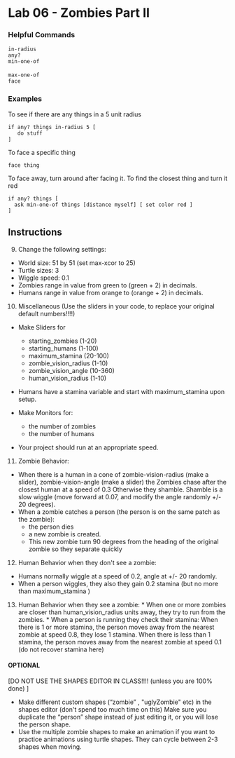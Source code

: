 # Lab 06 - Zombies Part II

### Helpful Commands
`in-radius` <br/>
`any?` <br/>
`min-one-of` <br/>   
`max-one-of` <br/>
`face` <br/>

### Examples
To see if there are any things in a 5 unit radius
```
if any? things in-radius 5 [
   do stuff
]
```

To face a specific thing
```
face thing
```

To face away, turn around after facing it. To find the closest thing and turn it red
```
if any? things [  
  ask min-one-of things [distance myself] [ set color red ]
]
```

## Instructions
9. Change the following settings:
* World size: 51 by 51 (set max-xcor to 25)
* Turtle sizes: 3
* Wiggle speed: 0.1
* Zombies range in value from green to (green + 2) in decimals.
* Humans range in value from orange to (orange + 2) in decimals.

10. Miscellaneous (Use the sliders in your code, to replace your original default numbers!!!!)
* Make Sliders for
    - starting_zombies (1-20)
    - starting_humans (1-100)
    - maximum_stamina (20-100)
    - zombie_vision_radius (1-10)
    - zombie_vision_angle (10-360)
    - human_vision_radius (1-10)
* Humans have a stamina variable and start with maximum_stamina upon setup.

* Make Monitors for:
    - the number of zombies
    - the number of humans

* Your project should run at an appropriate speed.

11. Zombie Behavior:
* When there is a human in a cone of zombie-vision-radius (make a slider), zombie-vision-angle (make a slider) the Zombies chase after the closest human at a speed of 0.3 Otherwise they shamble. Shamble is a slow wiggle (move forward at 0.07, and modify the angle randomly +/- 20 degrees).
* When a zombie catches a person (the person is on the same patch as the zombie):
    - the person dies
    - a new zombie is created.
    - This new zombie turn 90 degrees from the heading of the original zombie so they separate quickly

12. Human Behavior when they don't see a zombie:
  * Humans normally wiggle at a speed of 0.2, angle at +/- 20 randomly.
  * When a person wiggles, they also they gain 0.2 stamina (but no more than maximum_stamina )
13.  Human Behavior when they see a zombie:
    * When one or more zombies are closer than human_vision_radius units away, they try to run from the zombies.
    * When a person is running they check their stamina:
        When there is 1 or more stamina, the person moves away from the nearest zombie at speed 0.8, they lose 1 stamina.
        When there is less than 1 stamina, the person moves away from the nearest zombie at speed 0.1 (do not recover stamina here)

#### OPTIONAL
[DO NOT USE THE SHAPES EDITOR IN CLASS!!!! (unless you are 100% done) ]
*  Make different custom shapes (“zombie” , "uglyZombie" etc) in the shapes editor (don't spend too much time on this) Make sure you duplicate the “person” shape instead of just editing it, or you will lose the person shape.
* Use the multiple zombie shapes to make an animation if you want to practice animations using turtle shapes. They can cycle between 2-3 shapes when moving.

